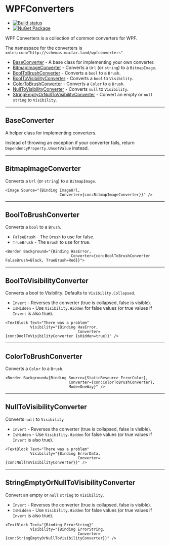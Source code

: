 # WPFConverters

- [![Build status](https://ci.appveyor.com/api/projects/status/lbawgdvn3k5omfcw?svg=true)](https://ci.appveyor.com/project/distantcam/wpfconverters)
- [![NuGet Package](https://img.shields.io/nuget/v/WPFConverters.svg)](https://www.nuget.org/packages/WPFConverters/)


WPF Converters is a collection of common converters for WPF.

The namespace for the converters is `xmlns:con="http://schemas.macfar.land/wpfconverters"`

- [BaseConverter](#baseconverter) - A base class for implementing your own converter.
- [BitmapImageConverter](#bitmapimageconverter) - Converts a `Url` (or `string`) to a `BitmapImage`.
- [BoolToBrushConverter](#booltobrushconverter) - Converts a `bool` to a `Brush`.
- [BoolToVisibilityConverter](#booltovisibilityconverter) - Converts a `bool` to `Visibility`.
- [ColorToBrushConverter](#colortobrushconverter) - Converts a `Color` to a `Brush`.
- [NullToVisibilityConverter](#nulltovisibilityconverter) - Converts `null` to `Visibility`.
- [StringEmptyOrNullToVisibilityConverter](#stringemptyornulltovisibilityconverter) - Convert an empty or `null` `string` to `Visibility`.

---

## BaseConverter

A helper class for implementing converters.

Instead of throwing an exception if your converter fails, return `DependencyProperty.UnsetValue` instead.

---

## BitmapImageConverter

Converts a `Url` (or `string`) to a `BitmapImage`.

```
<Image Source="{Binding ImageUrl,
                        Converter={con:BitmapImageConverter}}" />
```

---

## BoolToBrushConverter

Converts a `bool` to a `Brush`.

- `FalseBrush` - The `Brush` to use for false.
- `TrueBrush` - The `Brush` to use for true.

```
<Border Background="{Binding HasError,
                             Converter={con:BoolToBrushConverter FalseBrush=Black, TrueBrush=Red}}">
```

---

## BoolToVisibilityConverter

Converts a bool to Visibility. Defaults to `Visibility.Collapsed`.

- `Invert` - Reverses the converter (true is collapsed, false is visible).
- `IsHidden` - Use `Visibility.Hidden` for false values (or true values if `Invert` is also true).

```
<TextBlock Text="There was a problem"
           Visibility="{Binding HasError,
                                Converter={con:BoolToVisibilityConverter IsHidden=true}}" />
```

---

## ColorToBrushConverter

Converts a `Color` to a `Brush`.

```
<Border Background={Binding Source={StaticResource ErrorColor},
                            Converter={con:ColorToBrushConverter},
                            Mode=OneWay}" />
```
---

## NullToVisibilityConverter

Converts `null` to `Visibility`

- `Invert` - Reverses the converter (true is collapsed, false is visible).
- `IsHidden` - Use `Visibility.Hidden` for false values (or true values if `Invert` is also true).

```
<TextBlock Text="There was a problem"
           Visibility="{Binding ErrorData,
                                Converter={con:NullToVisibilityConverter}}" />
```

---

## StringEmptyOrNullToVisibilityConverter

Convert an empty or `null` `string` to `Visibility`.

- `Invert` - Reverses the converter (true is collapsed, false is visible).
- `IsHidden` - Use `Visibility.Hidden` for false values (or true values if `Invert` is also true).

```
<TextBlock Text="{Binding ErrorString}"
           Visibility="{Binding ErrorString,
                                Converter={con:StringEmptyOrNullToVisibilityConverter}}" />
```